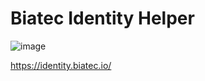 # Biatec Identity Helper

![image](https://github.com/user-attachments/assets/35f686b7-1fed-46d7-910b-3f72ef478489)

https://identity.biatec.io/
